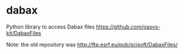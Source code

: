 # dabax

Python library to access Dabax files https://github.com/oasys-kit/DabaxFiles 

Note: the old repository was http://ftp.esrf.eu/pub/scisoft/DabaxFiles/
